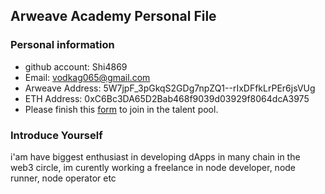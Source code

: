 ## Arweave Academy Personal File

### Personal information

- github account: Shi4869
- Email: vodkag065@gmail.com
- Arweave Address: 5W7jpF_3pGkqS2GDg7npZQ1--rIxDFfkLrPEr6jsVUg
- ETH Address: 0xC6Bc3DA65D2Bab468f9039d03929f8064dcA3975
- Please finish this [form](https://docs.google.com/forms/d/e/1FAIpQLSfWA5fIIcBgmRppm3jNz5vmf9Mai_QMVil-2pO4r7YKn_Zhtw/viewform?usp=sf_link) to join in the talent pool.

### Introduce Yourself
 i'am have biggest enthusiast in developing dApps in many chain in the web3 circle, im curently working a freelance in node developer, node runner, node operator etc
